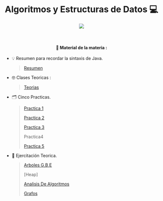 <h1 align="center"> Algoritmos y Estructuras de Datos 💻 </h1>

<div align="center">
    <img align="center" src="https://media0.giphy.com/media/v1.Y2lkPTc5MGI3NjExbWVnM3YwODIxdGN6ZG8xaWxqOWdpNXN6cnVpODdiZjlwYXFla3gydCZlcD12MV9pbnRlcm5hbF9naWZfYnlfaWQmY3Q9Zw/3oKIPnAiaMCws8nOsE/giphy.webp" />
</div>
<br>
<br>

<h4 align="center"> 🤕 Material de la materia : </h4>

- 💡 Resumen para recordar la sintaxis de Java.
     > [Resumen](/paraRecordar)

- 🤓​ Clases Teoricas :
   > [Teorias](/Teorias)
- 🗂️​ Cinco Practicas.
   > [Practica 1](/practica1)
   >
   > [Practica 2](/practica2)
   > 
   > [Practica 3](/practica3)
   >
   > Practica4
   > 
   > [Practica 5](/practica5)

- 📑​ Ejercitación Teorica.
   > [Arboles G,B,E](/ejercitacion%20teorica/Arboles%20b%2Ce%2Cg)
   >
   > [Heap]
   > 
   > [Analisis De Algoritmos](/ejercitacion%20teorica/analisis%20de%20alg)
   >
   > [Grafos](/ejercitacion%20teorica/Grafos)
  
  
